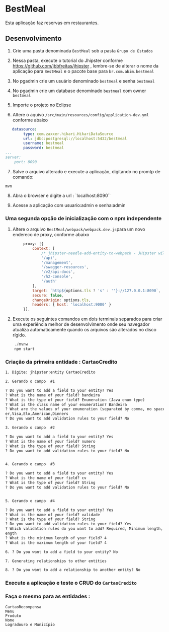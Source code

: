 # BestMeal
Esta aplicação faz reservas em restaurantes.


## Desenvolvimento

1. Crie uma pasta denominada `BestMeal` sob a pasta `Grupo de Estudos`

2. Nessa pasta, execute o tutorial do Jhipster conforme https://github.com/jbbfreitas/jhipster , lembre-se de alterar o nome da aplicação para `BestMeal` e o pacote base para `br.com.abim.bestmeal`

3. No pgadmin crie um usuário denominado `bestmeal` e senha `bestmeal`

4. No pgadmin crie um database denominado `bestmeal` com owner `bestmeal`

5. Importe o projeto no Eclipse

6. Altere o aquivo `/src/main/resources/config/application-dev.yml` conforme abaixo


```yml
   datasource:
        type: com.zaxxer.hikari.HikariDataSource
        url: jdbc:postgresql://localhost:5432/bestmeal
        username: bestmeal
        password: bestmeal
...
server:
    port: 8090

```
7. Salve o arquivo alterado e execute a aplicação, digitando no promtp de comando:

```
mvn
```

8. Abra o browser e digite a url : `localhost:8090``

9. Acesse a aplicação com usuario:admin e senha:admin

### Uma segunda opção de inicialização com o npm independente

1. Altere o arquivo  `BestMeal/webpack/webpack.dev.js`para um novo endereco de proxy, conforme abaixo

```js
        proxy: [{
            context: [
                /* jhipster-needle-add-entity-to-webpack - JHipster will add entity api paths here */
                '/api',
                '/management',
                '/swagger-resources',
                '/v2/api-docs',
                '/h2-console',
                '/auth'
            ],
            target: `http${options.tls ? 's' : ''}://127.0.0.1:8090`,
            secure: false,
            changeOrigin: options.tls,
            headers: { host: 'localhost:9000' }
        }],
````




2. Execute os seguintes comandos em dois terminais separados para criar uma experiência melhor de desenvolvimento  onde seu navegador
atualiza automaticamente quando os arquivos são alterados no disco rígido.

``` java
    ./mvnw  
    npm start
```
### Criação da primeira entidade : CartaoCredito

``` html
1. Digite: jhipster:entity CartaoCredito

2. Gerando o campo  #1

? Do you want to add a field to your entity? Yes
? What is the name of your field? bandeira
? What is the type of your field? Enumeration (Java enum type)
? What is the class name of your enumeration? Bandeira
? What are the values of your enumeration (separated by comma, no spaces)? Maste
er,Visa,Elo,American,Dinners
? Do you want to add validation rules to your field? No

3. Gerando o campo  #2

? Do you want to add a field to your entity? Yes
? What is the name of your field? numero
? What is the type of your field? String
? Do you want to add validation rules to your field? No


4. Gerando o campo  #3

? Do you want to add a field to your entity? Yes
? What is the name of your field? cv
? What is the type of your field? String
? Do you want to add validation rules to your field? No


5. Gerando o campo  #4

? Do you want to add a field to your entity? Yes
? What is the name of your field? validade
? What is the type of your field? String
? Do you want to add validation rules to your field? Yes
? Which validation rules do you want to add? Required, Minimum length, Maximum l
ength
? What is the minimum length of your field? 4
? What is the maximum length of your field? 4

6. ? Do you want to add a field to your entity? No

7. Generating relationships to other entities

8. ? Do you want to add a relationship to another entity? No

```
### Execute a aplicação e teste o CRUD do `CartaoCredito`


### Faça o mesmo para as entidades : 

```
CartaoRecompensa
Menu
Produto
Nome
Logradouro e Município
````



